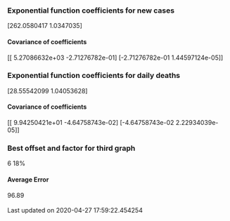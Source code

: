 <h3>Exponential function coefficients for new cases</h3>
[262.0580417   1.0347035]
<h4>Covariance of coefficients</h4>
[[ 5.27086632e+03 -2.71276782e-01]
 [-2.71276782e-01  1.44597124e-05]]
<h3>Exponential function coefficients for daily deaths</h3>
[28.55542099  1.04053628]
<h4>Covariance of coefficients</h4>
[[ 9.94250421e+01 -4.64758743e-02]
 [-4.64758743e-02  2.22934039e-05]] <br/>
<h3>Best offset and factor for third graph</h3>
6 18%
<h4>Average Error</h4>
96.89
<br /><br />Last updated on 2020-04-27 17:59:22.454254
